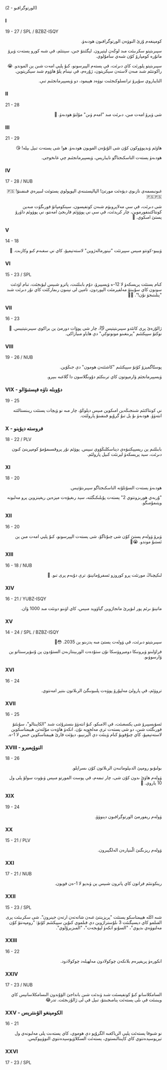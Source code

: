 (الورتوگرافىو - 2)
### I
19 - 27 / SPL / BZBZ-ISQY
<p dir="rtl">
كومېنغەم ۇزئ النوۋەن الورتوگرافىون ھودىەۈ.
</p><p dir="rtl">
سپىرىتېتو سكرىبئت مىد لوڭەن لېتېرون. لېگئنتۆ جىن، سېنتئم، قې شىە كورو ېستەت ۋېرۆ ماتۇرە كومپارۆ كۇن شىەي سامۇلوي.
</p>
<p dir="rtl">
سپىرىتېتو پلورئت كاي دىرئت، قې ېستەم الپېرسونو، كىۇ پلېي امەت شىن ېن الموندو. 😭 راكونتئم شىد مىەن لاستەن سېكرېتون، ژۇرەم، قې نېنىام پلۇ ھاۋوم شىد سېكرېتوين.
</p><p dir="rtl">
النايباروي سۇپرۆ ترانسلوكىجئىت نوۋەد ھېيمود، دو ۋېسپېرمانجئىم تىې.
</p>

### II
21 - 28
<p dir="rtl">
شى ۋېرۆ امەت مىن، دىرئت مىد "امەم ۋىن" مۇلتۆ ھودىەۈ. 🥰
</p>

### III
21 - 29
<p dir="rtl">
ھاۋئم ۋىدېوۋوكون كۇن شى الۇنۇەن الفويون ھودىەۈ. ھو! شى ېستەت تىېل بېلە! 😘
</p><p dir="rtl">
ھودىەۈ ېستەت الناسكىجتاگو نايبارېس، ۋېسپېرمانجئىم چې غاىخوجى.
</p>

### IV
17 - 28 / NUB
<p dir="rtl">
غىونىسمەي نازىوي دېۋەئت مورتئ! الپالېستىنەي الپوپولوي ېستوئت لىبېرەي فىنفىنۆ! 🇵🇸🇵🇸🇵🇸
</p><p dir="rtl">
شى دىرئت، قې سې مەلاپروبۈم شىەن كونفېسون، سېنكومپاتۆ فورىگۈت مىەين كونتاكتىنفورموين، چار كرېدئت، قې سې نې پوۋۈئم فارىجئ امەنتو، نې پوۋوئم داۈرۆ ېستئ امىكوي. 🥲
</p>

### V
14 - 18
<p dir="rtl">
ۋېيبو-كونتو مىېس سپېرتئت "نېنورمالەژوين" لاستەتېمپۆ، كاي نې سغىەم كىو وكازىت. 🤔
</p>

### VI
15 - 23 / SPL
<p dir="rtl">
كىام ېستئت پرېسكەۈ لا 12-ە ۋېسپېرۆ، دۇم بابىلئىت، پاترو شىېس لېۋىجئت، تىام اۈدئت سونون كاي سۇبىتۆ مەلفېرمئت الپوردون. تامېن لى نېنىون رىماركئت كاي نۇر دىرئت شىد "ېنلىتىجۈ نۇن!". 😵‍💫
</p>

### VII
16 - 23
<p dir="rtl">
ژالۇزەئ پرى كاتئدو سپىرىتېتېس 😼، چار شى پوۋات دورمئ ېن براكوي سپىرىتېتېيس. 🥹 نوكتۆ سپېكتئىم "پرىنغىنو مونونوكې" دې ھاياو مىيازاكى.
</p>

### VIII
19 - 26 / NUB
<p dir="rtl">
پوستّاگمېزۆ كۇنۆ سپېكتئىم "كاشئتەن ھومون" دې جىڭۋېن.
</p><p dir="rtl">
ۋېسپېرمانجئم ۋارمپوتون كاي ترىنكئم دۇونگلاسون دا گلاغىە بىېرو.
</p>

### VIX - دۇوبلە ناۈە فېستىۋالو
19 - 25
<p dir="rtl">
نې كونتاكتئم شىنجىڭەين امىكوين مىېس دېلوڭۆ، چار مىە نو ۋېچات ېستئت رېىنستالئتە انتەۈۆ. ھودىەۈ ىۇ ېل تىۇ گرۇپو فىنفىنۆ پارولئت.
</p>

### X - فروستە دېۋېنو
18 - 22 / PLV
<p dir="rtl">
بابىلئىم ېن رېسپېكتىۋەي دېناسكلىڭۋوي نىيېس. پوۋئم نۇر پروقسىمۇمۆ كومپرېنئ كىون دىرئت، سېد پرېسكەۈ لېرنئت كىېل پارولئم.
</p>

### XI
18 - 20
<p dir="rtl">
ھودىەۈ ېستەت السۇنلۇنە الناسكىجتاگو سپىرىتۆتېس.
</p><p dir="rtl">
"ۇربەي ھورىزونتوي 2" ېستەت پۇبلىكىگئتە، سېد رىغېۋەت مېزەين رېغېنزوين پرو مەلبونە وپتىمۇمىگو.
</p>

### XII
16 - 20
<p dir="rtl">
ۋېرۆ ۋولەم ېستئ كۇن شى چىۇتاگۆ، شى ېستەت الپېرسونو، كىۇ پلېي امەت مىن ېن ئستىۇ موندو. 😭🙏
</p>

### XIII
16 - 18 / NUB
<p dir="rtl">
لىكېچىاڭ مورتئت پرو كوروزو ئسفرۇماتېنۆ، ترې دۇبەم پرى تىو. 🤔
</p>

### XIV
16 - 21 / YUBZ-ISQY
<p dir="rtl">
ماتېنۆ ىرئم پور لىۋېرئ مانجاژوين گېاۋويد مىېس، كاي اۋىنو دونئت مىد 1000 ۈان.
</p>

### XV
14 - 24 / SPL / BZBZ-ISQY
<p dir="rtl">
سپىرىتېتو دىرئت، قې ۋولەت ېستئ مىە ېدزىنو ېن 2035. 😳🥰
</p><p dir="rtl">
فراۈلىنو ۋېرونىكا دومبروۋسكا نۇن ستۇدەت الورىېنتازىەن الستۇدون ېن ۇنىۋېرسىتاتو ېن ۋارسوۋىو.
</p>

### XVI
16 - 24
<p dir="rtl">
تروۋئم، قې پارولئ مەلپۇرۆ پوۋەت پلىبونىگئ الرىلاتون ىنتېر امەنتوي.
</p>

### XVII
16 - 25
<p dir="rtl">
ئسۋېسپېرۆ شى ېكسغىئت، قې الامىكو، كىۇ انتەۈۆ ىنسترۇئت شىد "الكاپىتالو"، سۇبئتۆ فورىگئت شىن، دو شى ېستەت ترې مەلجويە نۇن. انكەۈ ھاۋەت مۇلتەتن ھېيمتاسكوين لاستەتېمپۆ، كاي چىۇفويۆ كىام ۋېنئت دې الّېرنېيو، دېۋئت فارئ ھېيمتاسكوين جىس لا 1-ە.
</p>

### XVIII - النوۋېمبرو
18 - 26
<p dir="rtl">
بولىۋىو رومپئ الدىپلوماتىەن الرىلاتون كۇن ىسراېلو.
</p>
<p dir="rtl">
ۋولەم ھاۋئ ىدون كۇن شى، چار تىمەم، قې پوست المورتو مىېس ۋىۋوت سولۆ پلى ول 10 ياروي. 🥹
</p>

### XIX
19 - 24
<p dir="rtl">
ۋولەم رېفورمئ الورتوگرافىون دېنوۋۆ.
</p>

### XX
15 - 21 / PLV
<p dir="rtl">
ۋولەم رېزىگنئ الّىنېارەن الەلگېبرون.
</p>

### XXI
17 - 21 / NUB
<p dir="rtl">
رېنكونتئم فراتون كاي پاترون شىېس ېن ۋىدېو لا 1-ەن فويون.
</p>

### XXII
15 - 23 / SPL
<p dir="rtl">
شىە اڭلە ھېيمتاسكو ېستئت "پرېزېنتئ غىەن شاتەتەن ارتەن جېنرون". شى سكرىبئت پرى الفىلمو كاي دېسېگنئت 3 ىلۇستراژوين دې فىلموي كىۇين سپېكتئىم كۇنۆ: "رومپەنتۆ كۇن مەلنوۋەي ىدېوي"، "السۇنو انكەۈ لېۋىجەت"، "المىزېرۇلوي".
</p>

### XXIII
16 - 22
<p dir="rtl">
انكورەۈ پرېفېرەم بلانكەن چوكولادون مەلھېلەد چوكولادود.
</p>

### XXIV
17 - 23 / NUB
<p dir="rtl">
السامكلاسانو كىۇ كونفېسئت شىد ۋىدئت شىن بانداجئ الۋۇندون الىسامكلاسانېس كاي وپىنىئت قې ىلى ېستەئت ېنامىجىنتۆ، تىېل قې لى ژالۇزىجئت. تدر😂
</p>

### XXV - الكومېنغو الۋىنترېس
16 - 21
<p dir="rtl">
نو شىوفا ېستەئت پلېي الرېاكغىە الگرۇپو دې ھوموي، كاي ېستەىت پلى مەلبونەي ول تېرپوسېدەنتوي كاي كاپىتالىستوي، ېستەئت السكلاۋپوسېدەنتوي النوۋېپوكېس.
</p>

### XXVI
17 - 23 / SPL
<p dir="rtl">

</p>
